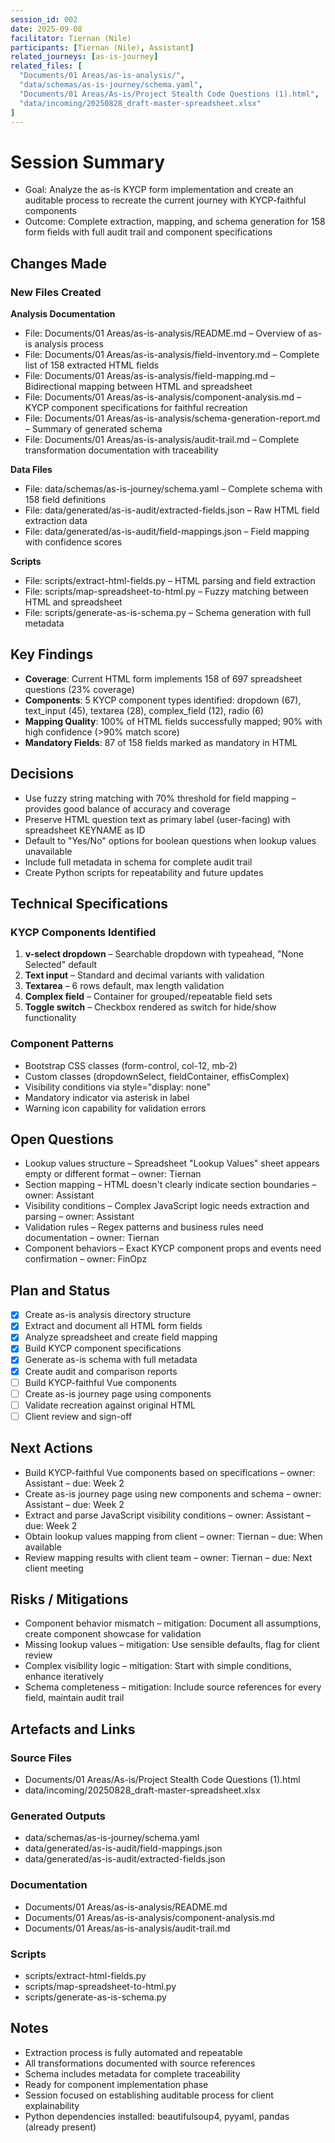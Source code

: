 ```yaml
---
session_id: 002
date: 2025-09-08
facilitator: Tiernan (Nile)
participants: [Tiernan (Nile), Assistant]
related_journeys: [as-is-journey]
related_files: [
  "Documents/01 Areas/as-is-analysis/",
  "data/schemas/as-is-journey/schema.yaml",
  "Documents/01 Areas/As-is/Project Stealth Code Questions (1).html",
  "data/incoming/20250828_draft-master-spreadsheet.xlsx"
]
---
```


# Session Summary

- Goal: Analyze the as-is KYCP form implementation and create an auditable process to recreate the current journey with KYCP-faithful components
- Outcome: Complete extraction, mapping, and schema generation for 158 form fields with full audit trail and component specifications

## Changes Made

### New Files Created

**Analysis Documentation**
- File: Documents/01 Areas/as-is-analysis/README.md – Overview of as-is analysis process
- File: Documents/01 Areas/as-is-analysis/field-inventory.md – Complete list of 158 extracted HTML fields
- File: Documents/01 Areas/as-is-analysis/field-mapping.md – Bidirectional mapping between HTML and spreadsheet
- File: Documents/01 Areas/as-is-analysis/component-analysis.md – KYCP component specifications for faithful recreation
- File: Documents/01 Areas/as-is-analysis/schema-generation-report.md – Summary of generated schema
- File: Documents/01 Areas/as-is-analysis/audit-trail.md – Complete transformation documentation with traceability

**Data Files**
- File: data/schemas/as-is-journey/schema.yaml – Complete schema with 158 field definitions
- File: data/generated/as-is-audit/extracted-fields.json – Raw HTML field extraction data
- File: data/generated/as-is-audit/field-mappings.json – Field mapping with confidence scores

**Scripts**
- File: scripts/extract-html-fields.py – HTML parsing and field extraction
- File: scripts/map-spreadsheet-to-html.py – Fuzzy matching between HTML and spreadsheet
- File: scripts/generate-as-is-schema.py – Schema generation with full metadata

## Key Findings

- **Coverage**: Current HTML form implements 158 of 697 spreadsheet questions (23% coverage)
- **Components**: 5 KYCP component types identified: dropdown (67), text_input (45), textarea (28), complex_field (12), radio (6)
- **Mapping Quality**: 100% of HTML fields successfully mapped; 90% with high confidence (>90% match score)
- **Mandatory Fields**: 87 of 158 fields marked as mandatory in HTML

## Decisions

- Use fuzzy string matching with 70% threshold for field mapping – provides good balance of accuracy and coverage
- Preserve HTML question text as primary label (user-facing) with spreadsheet KEYNAME as ID
- Default to "Yes/No" options for boolean questions when lookup values unavailable
- Include full metadata in schema for complete audit trail
- Create Python scripts for repeatability and future updates

## Technical Specifications

### KYCP Components Identified
1. **v-select dropdown** – Searchable dropdown with typeahead, "None Selected" default
2. **Text input** – Standard and decimal variants with validation
3. **Textarea** – 6 rows default, max length validation
4. **Complex field** – Container for grouped/repeatable field sets
5. **Toggle switch** – Checkbox rendered as switch for hide/show functionality

### Component Patterns
- Bootstrap CSS classes (form-control, col-12, mb-2)
- Custom classes (dropdownSelect, fieldContainer, effisComplex)
- Visibility conditions via style="display: none"
- Mandatory indicator via asterisk in label
- Warning icon capability for validation errors

## Open Questions

- Lookup values structure – Spreadsheet "Lookup Values" sheet appears empty or different format – owner: Tiernan
- Section mapping – HTML doesn't clearly indicate section boundaries – owner: Assistant
- Visibility conditions – Complex JavaScript logic needs extraction and parsing – owner: Assistant
- Validation rules – Regex patterns and business rules need documentation – owner: Tiernan
- Component behaviors – Exact KYCP component props and events need confirmation – owner: FinOpz

## Plan and Status

- [x] Create as-is analysis directory structure
- [x] Extract and document all HTML form fields
- [x] Analyze spreadsheet and create field mapping
- [x] Build KYCP component specifications
- [x] Generate as-is schema with full metadata
- [x] Create audit and comparison reports
- [ ] Build KYCP-faithful Vue components
- [ ] Create as-is journey page using components
- [ ] Validate recreation against original HTML
- [ ] Client review and sign-off

## Next Actions

- Build KYCP-faithful Vue components based on specifications – owner: Assistant – due: Week 2
- Create as-is journey page using new components and schema – owner: Assistant – due: Week 2
- Extract and parse JavaScript visibility conditions – owner: Assistant – due: Week 2
- Obtain lookup values mapping from client – owner: Tiernan – due: When available
- Review mapping results with client team – owner: Tiernan – due: Next client meeting

## Risks / Mitigations

- Component behavior mismatch – mitigation: Document all assumptions, create component showcase for validation
- Missing lookup values – mitigation: Use sensible defaults, flag for client review
- Complex visibility logic – mitigation: Start with simple conditions, enhance iteratively
- Schema completeness – mitigation: Include source references for every field, maintain audit trail

## Artefacts and Links

### Source Files
- Documents/01 Areas/As-is/Project Stealth Code Questions (1).html
- data/incoming/20250828_draft-master-spreadsheet.xlsx

### Generated Outputs
- data/schemas/as-is-journey/schema.yaml
- data/generated/as-is-audit/field-mappings.json
- data/generated/as-is-audit/extracted-fields.json

### Documentation
- Documents/01 Areas/as-is-analysis/README.md
- Documents/01 Areas/as-is-analysis/component-analysis.md
- Documents/01 Areas/as-is-analysis/audit-trail.md

### Scripts
- scripts/extract-html-fields.py
- scripts/map-spreadsheet-to-html.py
- scripts/generate-as-is-schema.py

## Notes

- Extraction process is fully automated and repeatable
- All transformations documented with source references
- Schema includes metadata for complete traceability
- Ready for component implementation phase
- Session focused on establishing auditable process for client explainability
- Python dependencies installed: beautifulsoup4, pyyaml, pandas (already present)